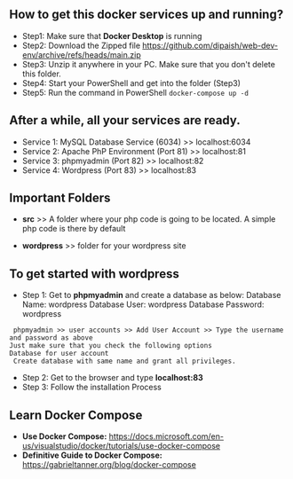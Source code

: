 ## How to get this docker services up and running? 
- Step1: Make sure that **Docker Desktop** is running
- Step2: Download the Zipped file https://github.com/dipaish/web-dev-env/archive/refs/heads/main.zip
- Step3: Unzip it anywhere in your PC. Make sure that you don't delete this folder. 
- Step4: Start your PowerShell and get into the folder (Step3)
- Step5: Run the command in PowerShell 
  ``` docker-compose up -d ```

## After a while, all your services are ready. 

- Service 1: MySQL Database Service (6034) >> localhost:6034
- Service 2: Apache PhP Environment (Port 81) >> localhost:81
- Service 3: phpmyadmin (Port 82) >> localhost:82
- Service 4: Wordpress (Port 83) >> localhost:83

## Important Folders

- **src** >> A folder where your php code is going to be located. 
A simple php code is there by default

- **wordpress** >> folder for your wordpress site

## To get started with wordpress
- Step 1: Get to **phpmyadmin** and create a database as below:
  Database Name: wordpress
  Database User: wordpress
  Database Password: wordpress
```
 phpmyadmin >> user accounts >> Add User Account >> Type the username and password as above
Just make sure that you check the following options
Database for user account
 Create database with same name and grant all privileges. 
``` 
- Step 2: Get to the browser and type **localhost:83**
- Step 3: Follow the installation Process

## Learn Docker Compose
- **Use Docker Compose:** https://docs.microsoft.com/en-us/visualstudio/docker/tutorials/use-docker-compose 
- **Definitive Guide to Docker Compose:** https://gabrieltanner.org/blog/docker-compose



